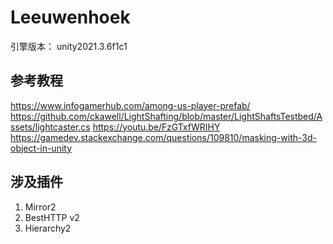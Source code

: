 # Leeuwenhoek
引擎版本： unity2021.3.6f1c1

## 参考教程
https://www.infogamerhub.com/among-us-player-prefab/
https://github.com/ckawell/LightShafting/blob/master/LightShaftsTestbed/Assets/lightcaster.cs
https://youtu.be/FzGTxfWRIHY
https://gamedev.stackexchange.com/questions/109810/masking-with-3d-object-in-unity

## 涉及插件
1. Mirror2
2. BestHTTP v2
3. Hierarchy2